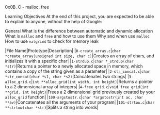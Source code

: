 0x0B. C - malloc, free

Learning Objectives
At the end of this project, you are expected to be able to explain to anyone, without the help of Google:

General
What is the difference between automatic and dynamic allocation
What is `malloc` and `free` and how to use them
Why and when use `malloc`
How to use `valgrind` to check for memory leak

|File Name|Prototype|Description|
|`0-create_array.c`|`char *create_array(unsigned int size, char c)`|Creates an array of chars, and initializes it with a specific char|
|`1-strdup.c`|`char *_strdup(char *str)`|Returns a pointer to a newly allocated space in memory, which contains a copy of the string given as a parameter|
|`2-str_concat.c`|`char *str_concat(char *s1, char *s2)`|Concatenates two strings|
|`3-alloc_grid.c`|`int **alloc_grid(int width, int height)`|Returns a pointer to a 2 dimensional array of integers|
|`4-free_grid.c`|`void free_grid(int **grid, int height)`|Frees a 2 dimensional grid previously created by your `alloc_grid` function|
|`100-argstostr.c`|`char *argstostr(int ac, char **av)`|Concatenates all the arguments of your program|
|`101-strtow.c`|`char **strtow(char *str)`|Splits a string into words|
